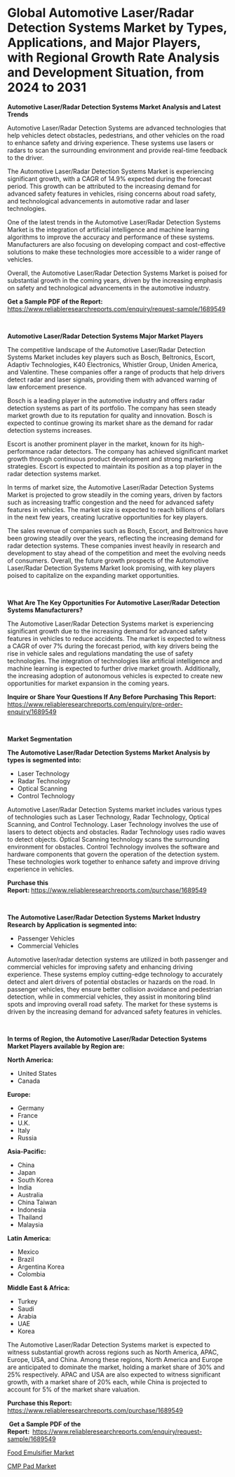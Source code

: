 <p><h1>Global Automotive Laser/Radar Detection Systems Market by Types, Applications, and Major Players, with Regional Growth Rate Analysis and Development Situation, from 2024 to 2031</h1></p><p><strong>Automotive Laser/Radar Detection Systems Market Analysis and Latest Trends</strong></p>
<p><p>Automotive Laser/Radar Detection Systems are advanced technologies that help vehicles detect obstacles, pedestrians, and other vehicles on the road to enhance safety and driving experience. These systems use lasers or radars to scan the surrounding environment and provide real-time feedback to the driver.</p><p>The Automotive Laser/Radar Detection Systems Market is experiencing significant growth, with a CAGR of 14.9% expected during the forecast period. This growth can be attributed to the increasing demand for advanced safety features in vehicles, rising concerns about road safety, and technological advancements in automotive radar and laser technologies.</p><p>One of the latest trends in the Automotive Laser/Radar Detection Systems Market is the integration of artificial intelligence and machine learning algorithms to improve the accuracy and performance of these systems. Manufacturers are also focusing on developing compact and cost-effective solutions to make these technologies more accessible to a wider range of vehicles.</p><p>Overall, the Automotive Laser/Radar Detection Systems Market is poised for substantial growth in the coming years, driven by the increasing emphasis on safety and technological advancements in the automotive industry.</p></p>
<p><strong>Get a Sample PDF of the Report:&nbsp;</strong> <a href="https://www.reliableresearchreports.com/enquiry/request-sample/1689549">https://www.reliableresearchreports.com/enquiry/request-sample/1689549</a></p>
<p>&nbsp;</p>
<p><strong>Automotive Laser/Radar Detection Systems Major Market Players</strong></p>
<p><p>The competitive landscape of the Automotive Laser/Radar Detection Systems Market includes key players such as Bosch, Beltronics, Escort, Adaptiv Technologies, K40 Electronics, Whistler Group, Uniden America, and Valentine. These companies offer a range of products that help drivers detect radar and laser signals, providing them with advanced warning of law enforcement presence.</p><p>Bosch is a leading player in the automotive industry and offers radar detection systems as part of its portfolio. The company has seen steady market growth due to its reputation for quality and innovation. Bosch is expected to continue growing its market share as the demand for radar detection systems increases.</p><p>Escort is another prominent player in the market, known for its high-performance radar detectors. The company has achieved significant market growth through continuous product development and strong marketing strategies. Escort is expected to maintain its position as a top player in the radar detection systems market.</p><p>In terms of market size, the Automotive Laser/Radar Detection Systems Market is projected to grow steadily in the coming years, driven by factors such as increasing traffic congestion and the need for advanced safety features in vehicles. The market size is expected to reach billions of dollars in the next few years, creating lucrative opportunities for key players.</p><p>The sales revenue of companies such as Bosch, Escort, and Beltronics have been growing steadily over the years, reflecting the increasing demand for radar detection systems. These companies invest heavily in research and development to stay ahead of the competition and meet the evolving needs of consumers. Overall, the future growth prospects of the Automotive Laser/Radar Detection Systems Market look promising, with key players poised to capitalize on the expanding market opportunities.</p></p>
<p>&nbsp;</p>
<p><strong>What Are The Key Opportunities For Automotive Laser/Radar Detection Systems Manufacturers?</strong></p>
<p><p>The Automotive Laser/Radar Detection Systems market is experiencing significant growth due to the increasing demand for advanced safety features in vehicles to reduce accidents. The market is expected to witness a CAGR of over 7% during the forecast period, with key drivers being the rise in vehicle sales and regulations mandating the use of safety technologies. The integration of technologies like artificial intelligence and machine learning is expected to further drive market growth. Additionally, the increasing adoption of autonomous vehicles is expected to create new opportunities for market expansion in the coming years.</p></p>
<p><strong>Inquire or Share Your Questions If Any Before Purchasing This Report:</strong> <a href="https://www.reliableresearchreports.com/enquiry/pre-order-enquiry/1689549">https://www.reliableresearchreports.com/enquiry/pre-order-enquiry/1689549</a></p>
<p>&nbsp;</p>
<p><strong>Market Segmentation</strong></p>
<p><strong>The Automotive Laser/Radar Detection Systems Market Analysis by types is segmented into:</strong></p>
<p><ul><li>Laser Technology</li><li>Radar Technology</li><li>Optical Scanning</li><li>Control Technology</li></ul></p>
<p><p>Automotive Laser/Radar Detection Systems market includes various types of technologies such as Laser Technology, Radar Technology, Optical Scanning, and Control Technology. Laser Technology involves the use of lasers to detect objects and obstacles. Radar Technology uses radio waves to detect objects. Optical Scanning technology scans the surrounding environment for obstacles. Control Technology involves the software and hardware components that govern the operation of the detection system. These technologies work together to enhance safety and improve driving experience in vehicles.</p></p>
<p><strong>Purchase this Report:&nbsp;</strong><a href="https://www.reliableresearchreports.com/purchase/1689549">https://www.reliableresearchreports.com/purchase/1689549</a></p>
<p>&nbsp;</p>
<p><strong>The Automotive Laser/Radar Detection Systems Market Industry Research by Application is segmented into:</strong></p>
<p><ul><li>Passenger Vehicles</li><li>Commercial Vehicles</li></ul></p>
<p><p>Automotive laser/radar detection systems are utilized in both passenger and commercial vehicles for improving safety and enhancing driving experience. These systems employ cutting-edge technology to accurately detect and alert drivers of potential obstacles or hazards on the road. In passenger vehicles, they ensure better collision avoidance and pedestrian detection, while in commercial vehicles, they assist in monitoring blind spots and improving overall road safety. The market for these systems is driven by the increasing demand for advanced safety features in vehicles.</p></p>
<p>&nbsp;</p>
<p><strong>In terms of Region, the Automotive Laser/Radar Detection Systems Market Players available by Region are:</strong></p>
<p>
    <p> <strong> North America: </strong>
        <ul>
            <li>United States</li>
            <li>Canada</li>
        </ul>
        </p> 
    <p> <strong> Europe: </strong>
        <ul>
            <li>Germany</li>
            <li>France</li>
            <li>U.K.</li>
            <li>Italy</li>
            <li>Russia</li>
        </ul>
        </p> 
    <p> <strong> Asia-Pacific: </strong>
        <ul>
            <li>China</li>
            <li>Japan</li>
            <li>South Korea</li>
            <li>India</li>
            <li>Australia</li>
            <li>China Taiwan</li>
            <li>Indonesia</li>
            <li>Thailand</li>
            <li>Malaysia</li>
        </ul>
        </p> 
    <p> <strong> Latin America: </strong>
        <ul>
            <li>Mexico</li>
            <li>Brazil</li>
            <li>Argentina Korea</li>
            <li>Colombia</li>
        </ul>
        </p> 
    <p> <strong> Middle East & Africa: </strong>
        <ul>
            <li>Turkey</li>
            <li>Saudi</li>
            <li>Arabia</li>
            <li>UAE</li>
            <li>Korea</li>
        </ul>
    </p>
    </p>
<p><p>The Automotive Laser/Radar Detection Systems market is expected to witness substantial growth across regions such as North America, APAC, Europe, USA, and China. Among these regions, North America and Europe are anticipated to dominate the market, holding a market share of 30% and 25% respectively. APAC and USA are also expected to witness significant growth, with a market share of 20% each, while China is projected to account for 5% of the market share valuation.</p></p>
<p><strong>Purchase this Report: </strong><a href="https://www.reliableresearchreports.com/purchase/1689549">https://www.reliableresearchreports.com/purchase/1689549</a></p>
<p>&nbsp;<strong>Get a Sample PDF of the Report:&nbsp;&nbsp;</strong><a href="https://www.reliableresearchreports.com/enquiry/request-sample/1689549">https://www.reliableresearchreports.com/enquiry/request-sample/1689549</a></p>
<p><strong></strong></p>
<p><p><a href="https://github.com/GroverBarry/Market-Research-Report-List-4/blob/main/food-emulsifier-market.md">Food Emulsifier Market</a></p><p><a href="https://github.com/lylyparadise/Market-Research-Report-List-2/blob/main/cmp-pad-market.md">CMP Pad Market</a></p></p>